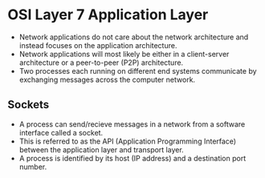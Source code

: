 # OSI Layer 7 Application Layer

- Network applications do not care about the network architecture and instead focuses on the application architecture.
- Network applications will most likely be either in a client-server architecture or a peer-to-peer (P2P) architecture.
- Two processes each running on different end systems communicate by exchanging messages across the computer network.

## Sockets
- A process can send/recieve messages in a network from a software interface called a socket.
- This is referred to as the API (Application Programming Interface) between the application layer and transport layer.
- A process is identified by its host (IP address) and a destination port number.
